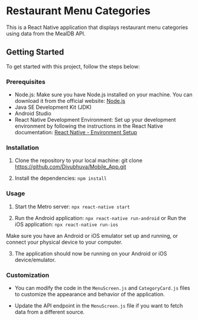 # Restaurant Menu Categories

This is a React Native application that displays restaurant menu categories using data from the MealDB API.

## Getting Started

To get started with this project, follow the steps below:

### Prerequisites

- Node.js: Make sure you have Node.js installed on your machine. You can download it from the official website: [Node.js](https://nodejs.org/)
- Java SE Development Kit (JDK)
- Android Studio
- React Native Development Environment: Set up your development environment by following the instructions in the React Native documentation: [React Native - Environment Setup](https://reactnative.dev/docs/environment-setup)

### Installation

1. Clone the repository to your local machine:
   git clone https://github.com/Divubhuva/Mobile_App.git

2. Install the dependencies:
   `npm install`

### Usage

1. Start the Metro server:
   `npx react-native start`

2. Run the Android application:
   `npx react-native run-android`
   or
   Run the iOS application:
   `npx react-native run-ios`

Make sure you have an Android or iOS emulator set up and running, or connect your physical device to your computer.

3. The application should now be running on your Android or iOS device/emulator.

### Customization

- You can modify the code in the `MenuScreen.js` and `CategoryCard.js` files to customize the appearance and behavior of the application.

- Update the API endpoint in the `MenuScreen.js` file if you want to fetch data from a different source.
